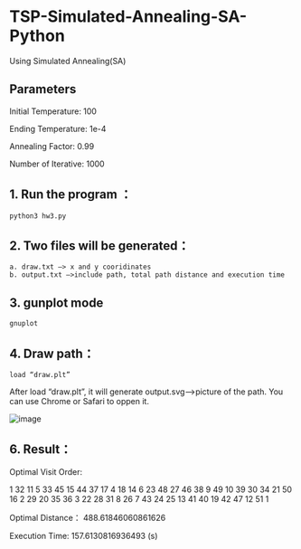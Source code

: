 # TSP-Simulated-Annealing-SA-Python

Using Simulated Annealing(SA) 

## Parameters

Initial Temperature: 100

Ending Temperature: 1e-4

Annealing Factor: 0.99

Number of Iterative: 1000


## 1. Run the program ：
	python3 hw3.py

## 2. Two files will be generated：
 	a. draw.txt —> x and y cooridinates
	b. output.txt —>include path, total path distance and execution time

## 3. gunplot mode
	gnuplot

## 4. Draw path：
	load “draw.plt”
After load “draw.plt”, it will generate output.svg-->picture of the path. You can use Chrome or Safari to oppen it.

![image](https://github.com/tommy3713/tommy/blob/main/example.png)

## 6. Result：
Optimal Visit Order: 

1  32  11  5  33  45  15  44  37  17  4  18  14  6  23  48  27  46  38  9  49  10  39  30  34  21  50  16  2  29  20  35  36  3  22  28  31  8  26  7  43  24  25  13  41  40  19  42  47  12  51  1  

Optimal Distance：  488.61846060861626

Execution Time:  157.6130816936493  (s)
